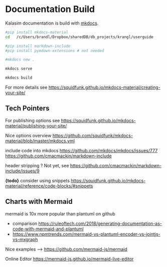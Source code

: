 # Documentation Build

Kalasim documentation is build with [mkdocs](https://www.mkdocs.org/).

```bash
#pip install mkdocs-material
cd   /c/Users/brandl/Dropbox/sharedDB/db_projects/krangl/userguide

#pip install markdown-include
#pip install pymdown-extensions # not needed  

#mkdocs new .

mkdocs serve

mkdocs build
```

For more details see <https://squidfunk.github.io/mkdocs-material/creating-your-site/>


## Tech Pointers

For publishing options see <https://squidfunk.github.io/mkdocs-material/publishing-your-site/>

Nice options overview <https://github.com/squidfunk/mkdocs-material/blob/master/mkdocs.yml>

include code into mkdocs  <https://github.com/mkdocs/mkdocs/issues/777> <https://github.com/cmacmackin/markdown-include>

header stripping ? Not yet, see <https://github.com/cmacmackin/markdown-include/issues/9>

**{todo}** consider using snippets <https://squidfunk.github.io/mkdocs-material/reference/code-blocks/#snippets>


## Charts with Mermaid

mermaid is 10x more popular than plantuml on github

* comparison <https://ruleoftech.com/2018/generating-documentation-as-code-with-mermaid-and-plantuml>
* <https://www.npmtrends.com/mermaid-vs-plantuml-encoder-vs-jointjs-vs-mxgraph>

Nice examples --> <https://github.com/mermaid-js/mermaid>

Online Editor <https://mermaid-js.github.io/mermaid-live-editor>